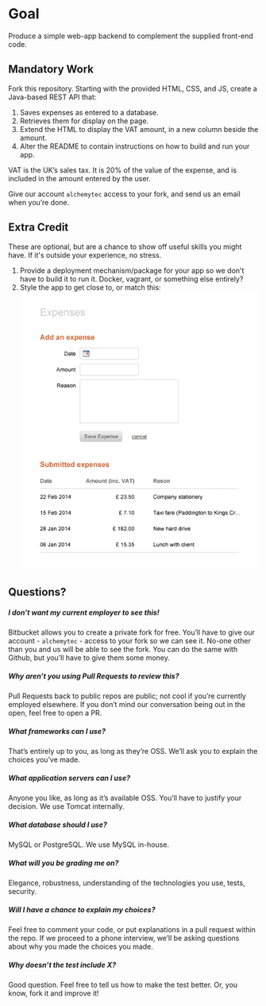 Goal
====
Produce a simple web-app backend to complement the supplied front-end code.

Mandatory Work
--------------
Fork this repository. Starting with the provided HTML, CSS, and JS, create a Java-based REST API that:

1. Saves expenses as entered to a database.
2. Retrieves them for display on the page. 
3. Extend the HTML to display the VAT amount, in a new column beside the amount.
4. Alter the README to contain instructions on how to build and run your app.

VAT is the UK’s sales tax. It is 20% of the value of the expense, and is included in the amount entered by the user.

Give our account `alchemytec` access to your fork, and send us an email when you’re done.

Extra Credit
------------
These are optional, but are a chance to show off useful skills you might have. If it's outside your experience, no stress.

1. Provide a deployment mechanism/package for your app so we don't have to build it to run it. Docker, vagrant, or something else entirely?
2. Style the app to get close to, or match this: ![extra credit mockup](optional_mockup.png)


Questions?
----------
##### I don’t want my current employer to see this!
Bitbucket allows you to create a private fork for free. You’ll have to give our account - `alchemytec` - access to your fork so we can see it. No-one other than you and us will be able to see the fork. You can do the same with Github, but you’ll have to give them some money.

##### Why aren’t you using Pull Requests to review this?
Pull Requests back to public repos are public; not cool if you’re currently employed elsewhere. If you don’t mind our conversation being out in the open, feel free to open a PR.

##### What frameworks can I use?
That’s entirely up to you, as long as they’re OSS. We’ll ask you to explain the choices you’ve made.

##### What application servers can I use?
Anyone you like, as long as it’s available OSS. You’ll have to justify your decision. We use Tomcat internally. 

##### What database should I use?
MySQL or PostgreSQL. We use MySQL in-house.

##### What will you be grading me on?
Elegance, robustness, understanding of the technologies you use, tests, security. 

##### Will I have a chance to explain my choices?
Feel free to comment your code, or put explanations in a pull request within the repo. If we proceed to a phone interview, we’ll be asking questions about why you made the choices you made. 

##### Why doesn’t the test include X?
Good question. Feel free to tell us how to make the test better. Or, you know, fork it and improve it!
